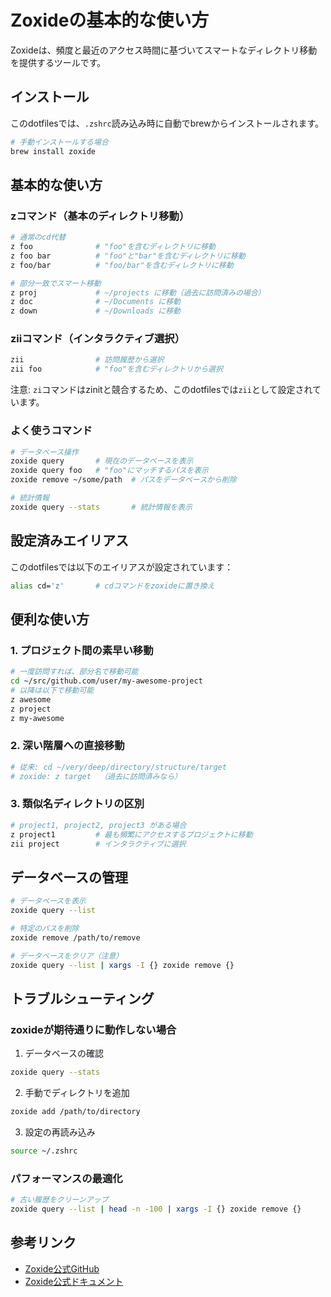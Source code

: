 # Zoxideの基本的な使い方

Zoxideは、頻度と最近のアクセス時間に基づいてスマートなディレクトリ移動を提供するツールです。

## インストール

このdotfilesでは、`.zshrc`読み込み時に自動でbrewからインストールされます。

```bash
# 手動インストールする場合
brew install zoxide
```

## 基本的な使い方

### zコマンド（基本のディレクトリ移動）

```bash
# 通常のcd代替
z foo              # "foo"を含むディレクトリに移動
z foo bar          # "foo"と"bar"を含むディレクトリに移動
z foo/bar          # "foo/bar"を含むディレクトリに移動

# 部分一致でスマート移動
z proj             # ~/projects に移動（過去に訪問済みの場合）
z doc              # ~/Documents に移動
z down             # ~/Downloads に移動
```

### ziiコマンド（インタラクティブ選択）

```bash
zii                # 訪問履歴から選択
zii foo            # "foo"を含むディレクトリから選択
```

注意: `zi`コマンドはzinitと競合するため、このdotfilesでは`zii`として設定されています。

### よく使うコマンド

```bash
# データベース操作
zoxide query       # 現在のデータベースを表示
zoxide query foo   # "foo"にマッチするパスを表示
zoxide remove ~/some/path  # パスをデータベースから削除

# 統計情報
zoxide query --stats       # 統計情報を表示
```

## 設定済みエイリアス

このdotfilesでは以下のエイリアスが設定されています：

```bash
alias cd='z'       # cdコマンドをzoxideに置き換え
```

## 便利な使い方

### 1. プロジェクト間の素早い移動
```bash
# 一度訪問すれば、部分名で移動可能
cd ~/src/github.com/user/my-awesome-project
# 以降は以下で移動可能
z awesome
z project
z my-awesome
```

### 2. 深い階層への直接移動
```bash
# 従来: cd ~/very/deep/directory/structure/target
# zoxide: z target  （過去に訪問済みなら）
```

### 3. 類似名ディレクトリの区別
```bash
# project1, project2, project3 がある場合
z project1         # 最も頻繁にアクセスするプロジェクトに移動
zii project        # インタラクティブに選択
```

## データベースの管理

```bash
# データベースを表示
zoxide query --list

# 特定のパスを削除
zoxide remove /path/to/remove

# データベースをクリア（注意）
zoxide query --list | xargs -I {} zoxide remove {}
```

## トラブルシューティング

### zoxideが期待通りに動作しない場合

1. データベースの確認
```bash
zoxide query --stats
```

2. 手動でディレクトリを追加
```bash
zoxide add /path/to/directory
```

3. 設定の再読み込み
```bash
source ~/.zshrc
```

### パフォーマンスの最適化

```bash
# 古い履歴をクリーンアップ
zoxide query --list | head -n -100 | xargs -I {} zoxide remove {}
```

## 参考リンク

- [Zoxide公式GitHub](https://github.com/ajeetdsouza/zoxide)
- [Zoxide公式ドキュメント](https://github.com/ajeetdsouza/zoxide/wiki)